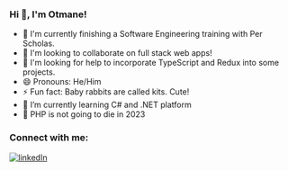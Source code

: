 ### Hi 👋, I'm Otmane!


- 🔭 I'm currently finishing a Software Engineering training with Per Scholas.
- 👯 I'm looking to collaborate on full stack web apps!
- 🤔 I'm looking for help to incorporate TypeScript and Redux into some projects.
- 😄 Pronouns: He/Him
- ⚡ Fun fact: Baby rabbits are called kits. Cute!
- 🌱 I’m currently learning C# and .NET platform
- 🐘 PHP is not going to die in 2023

### Connect with me:
[![linkedIn](https://img.shields.io/badge/LinkedIn-0077B5?style=for-the-badge&logo=linkedin&logoColor=white)](https://www.linkedin.com/in/otmane-aatik/)
